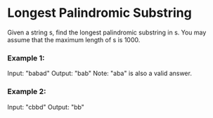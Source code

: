 
# Longest Palindromic Substring
Given a string s, find the longest palindromic substring in s. You may assume that the maximum length of s is 1000.

### Example 1:

Input: "babad"
Output: "bab"
Note: "aba" is also a valid answer.

### Example 2:

Input: "cbbd"
Output: "bb"

